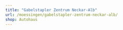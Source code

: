 ```yaml
---
title: "Gabelstapler Zentrum Neckar-Alb"
url: /moessingen/gabelstapler-zentrum-neckar-alb/
shop: Autohaus
---
```

